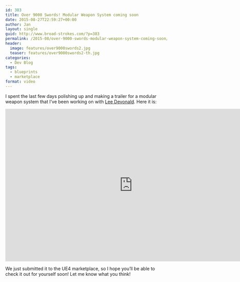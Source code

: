```yaml
---
id: 383
title: Over 9000 Swords! Modular Weapon System coming soon
date: 2015-08-27T22:59:27+00:00
author: Jan
layout: single
guid: http://www.broad-strokes.com/?p=383
permalink: /2015-08/over-9000-swords-modular-weapon-system-coming-soon/
header:
  image: features/over9000swords2.jpg
  teaser: features/over9000swords2-th.jpg
categories:
  - Dev Blog
tags:
  - blueprints
  - marketplace
format: video
---
```

I spent the last few days polishing up and making a trailer for a modular weapon system that I&#8217;ve been working on with <a href="http://www.crazyferretstudios.com" target="_blank">Lee Devonald</a>. Here it is:

<iframe width="792" height="476" src="https://www.youtube.com/embed/PkNGMZ9AF0g" frameborder="0" allowfullscreen></iframe>

We just submitted it to the UE4 marketplace, so I hope you&#8217;ll be able to check it out for yourself soon! Let me know what you think!